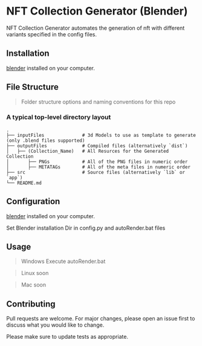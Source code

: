 # NFT Collection Generator (Blender)

NFT Collection Generator automates the generation of nft with different variants specified in the config files.

## Installation

[blender](https://www.blender.org/) installed on your computer.

## File Structure
> Folder structure options and naming conventions for this repo

### A typical top-level directory layout

    .
    ├── inputFiles              # 3d Models to use as template to generate (only .blend files supported)
    ├── outputFiles             # Compiled files (alternatively `dist`)
    │   ├── (Collection_Name)   # All Resurces for the Generated Collection
    │       ├── PNGs            # All of the PNG files in numeric order
    │       ├── METATAGs        # All of the meta files in numeric order
    ├── src                     # Source files (alternatively `lib` or `app`)
    └── README.md

## Configuration

[blender](https://www.blender.org/) installed on your computer.

Set Blender installation Dir in config.py and autoRender.bat files

## Usage

> Windows
Execute autoRender.bat

> Linux
soon

> Mac
soon

## Contributing
Pull requests are welcome. For major changes, please open an issue first to discuss what you would like to change.

Please make sure to update tests as appropriate.